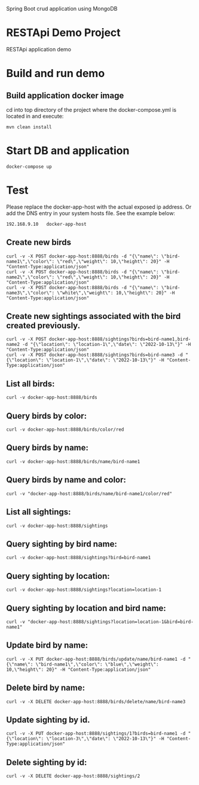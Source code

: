 Spring Boot crud application using MongoDB

# RESTApi Demo Project
RESTApi application demo


# Build and run demo
## Build application docker image
cd into top directory of the project where the docker-compose.yml is located in and execute:
```
mvn clean install
```

# Start DB and application
```
docker-compose up
```

# Test
Please replace the docker-app-host with the actual exposed ip address. Or add the DNS entry in your system hosts file. See the example below:

```
192.168.9.10   docker-app-host
```

## Create new birds
```
curl -v -X POST docker-app-host:8888/birds -d "{\"name\": \"bird-name1\",\"color\": \"red\",\"weight\": 10,\"height\": 20}" -H "Content-Type:application/json"
curl -v -X POST docker-app-host:8888/birds -d "{\"name\": \"bird-name2\",\"color\": \"red\",\"weight\": 10,\"height\": 20}" -H "Content-Type:application/json"
curl -v -X POST docker-app-host:8888/birds -d "{\"name\": \"bird-name3\",\"color\": \"white\",\"weight\": 10,\"height\": 20}" -H "Content-Type:application/json"
```

## Create new sightings associated with the bird created previously.
```
curl -v -X POST docker-app-host:8888/sightings?birds=bird-name1,bird-name2 -d "{\"location\": \"location-1\",\"date\": \"2022-10-13\"}" -H "Content-Type:application/json"
curl -v -X POST docker-app-host:8888/sightings?birds=bird-name3 -d "{\"location\": \"location-1\",\"date\": \"2022-10-13\"}" -H "Content-Type:application/json"
```

## List all birds:
```
curl -v docker-app-host:8888/birds
```

## Query birds by color:
```
curl -v docker-app-host:8888/birds/color/red
```

## Query birds by name:
```
curl -v docker-app-host:8888/birds/name/bird-name1
```

## Query birds by name and color:
```
curl -v "docker-app-host:8888/birds/name/bird-name1/color/red"
```


## List all sightings:
```
curl -v docker-app-host:8888/sightings
```

## Query sighting by bird name:
```
curl -v docker-app-host:8888/sightings?bird=bird-name1
```

## Query sighting by location:
```
curl -v docker-app-host:8888/sightings?location=location-1
```

## Query sighting by location and bird name:
```
curl -v "docker-app-host:8888/sightings?location=location-1&bird=bird-name1"
```

## Update bird by name:
```
curl -v -X PUT docker-app-host:8888/birds/update/name/bird-name1 -d "{\"name\": \"bird-name1\",\"color\": \"blue\",\"weight\": 10,\"height\": 20}" -H "Content-Type:application/json"
```

## Delete bird by name:
```
curl -v -X DELETE docker-app-host:8888/birds/delete/name/bird-name3
```

## Update sighting by id.
```
curl -v -X PUT docker-app-host:8888/sightings/1?birds=bird-name1 -d "{\"location\": \"location-3\",\"date\": \"2022-10-13\"}" -H "Content-Type:application/json"
```

## Delete sighting by id:
```
curl -v -X DELETE docker-app-host:8888/sightings/2
```

